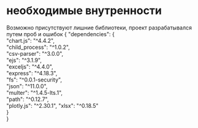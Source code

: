 # необходимые внутренности  
Возможно присутствуют лишние библиотеки, проект разрабатывался путем проб и ошибок
{
  "dependencies": {  
    "chart.js": "^4.4.2",  
    "child_process": "^1.0.2",  
    "csv-parser": "^3.0.0",  
    "ejs": "^3.1.9",  
    "exceljs": "^4.4.0",  
    "express": "^4.18.3",  
    "fs": "^0.0.1-security",  
    "json": "^11.0.0",  
    "multer": "^1.4.5-lts.1",  
    "path": "^0.12.7",  
    "plotly.js": "^2.30.1", 
    "xlsx": "^0.18.5"    
  }  
}  
